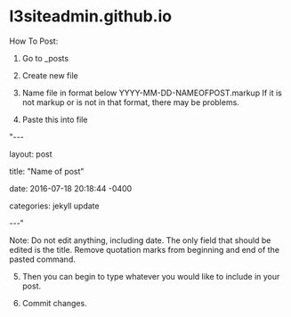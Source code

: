 # l3siteadmin.github.io

How To Post:

1. Go to _posts

2. Create new file

3. Name file in format below
YYYY-MM-DD-NAMEOFPOST.markup
If it is not markup or is not in that format, there may be problems.

4. Paste this into file

<p>"---</p>
<p>layout: post</p>
<p>title:  "Name of post"</p>
<p>date:   2016-07-18 20:18:44 -0400</p>
<p>categories: jekyll update</p>
<p>---"</p>

Note: Do not edit anything, including date. The only field that should be edited is the title. Remove quotation marks from beginning and end of the pasted command.

5. Then you can begin to type whatever you would like to include in your post.

6. Commit changes. 

